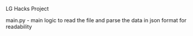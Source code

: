 LG Hacks Project

main.py - main logic to read the file and parse the data in json format for readability
